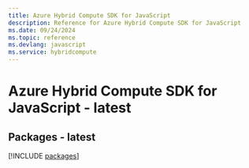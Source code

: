 ```yaml
---
title: Azure Hybrid Compute SDK for JavaScript
description: Reference for Azure Hybrid Compute SDK for JavaScript
ms.date: 09/24/2024
ms.topic: reference
ms.devlang: javascript
ms.service: hybridcompute
---
```

# Azure Hybrid Compute SDK for JavaScript - latest
## Packages - latest
[!INCLUDE [packages](hybrid-compute-index.md)]